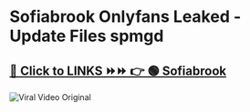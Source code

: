 
 # Sofiabrook Onlyfans Leaked - Update Files spmgd

## <h2><a href="https://clipsfans.com/Sofiabrook&ref=git">🔗 Click to LINKS ⏩⏩ 👉 🟢 Sofiabrook </a></h2>

<a href="https://clipsfans.com/Sofiabrook&ref=git" rel="nofollow" data-target="animated-image.originalLink"><img src="https://i.ibb.co.com/xMMVF88/686577567.gif" alt="Viral Video Original" style="max-width: 100%; display: inline-block;" data-target="animated-image.originalImage"></a>

